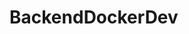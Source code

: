 # BackendDockerDev


<!-- Setup notes: getting started

Why? Because git and mounted storage volumes don't always play well together with required container permissions

What's affected? So far, .gitkeep files may require removal and the pgadmin admin directory needs to be owned by pgadmin USER and/or GROUP whose UID/GID is 5050

Correction:
>$ chown -R 5050:5050 ./pgsql/pgadmin
-->